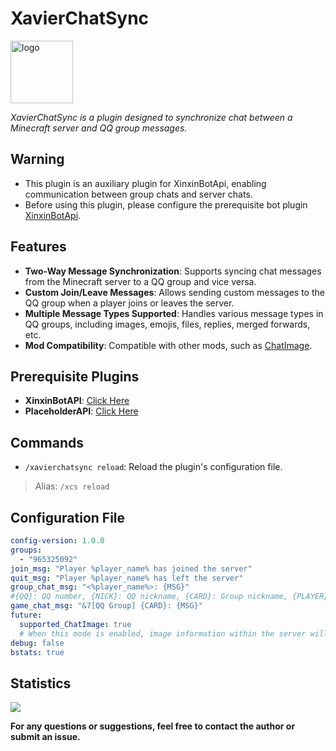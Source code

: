 # XavierChatSync

<img src="https://krseoul.imgtbl.com/i/2024/08/05/66b0b6f413380.jpeg" alt="logo" width="100" height="100">

_XavierChatSync is a plugin designed to synchronize chat between a Minecraft server and QQ group messages._

## Warning

- This plugin is an auxiliary plugin for XinxinBotApi, enabling communication between group chats and server chats.
- Before using this plugin, please configure the prerequisite bot plugin [XinxinBotApi](https://bbs.mcxin.cn/archives/216).

## Features

- **Two-Way Message Synchronization**: Supports syncing chat messages from the Minecraft server to a QQ group and vice versa.
- **Custom Join/Leave Messages**: Allows sending custom messages to the QQ group when a player joins or leaves the server.
- **Multiple Message Types Supported**: Handles various message types in QQ groups, including images, emojis, files, replies, merged forwards, etc.
- **Mod Compatibility**: Compatible with other mods, such as [ChatImage](https://modrinth.com/mod/chatimage/).

## Prerequisite Plugins

- **XinxinBotAPI**: [Click Here](https://bbs.mcxin.cn/archives/216)
- **PlaceholderAPI**: [Click Here](https://www.spigotmc.org/resources/placeholderapi.6245/)

## Commands

- `/xavierchatsync reload`: Reload the plugin's configuration file.
> Alias: `/xcs reload`

## Configuration File

```yaml
config-version: 1.0.0
groups:
  - "965325092"
join_msg: "Player %player_name% has joined the server"
quit_msg: "Player %player_name% has left the server"
group_chat_msg: "<%player_name%>: {MSG}"
#{QQ}: QQ number, {NICK}: QQ nickname, {CARD}: Group nickname, {PLAYER}: QQ bound player (displays group nickname if not bound)
game_chat_msg: "&7[QQ Group] {CARD}: {MSG}"
future:
  supported_ChatImage: true
  # When this mode is enabled, image information within the server will be parsed into a format that the ChatImage mod can interpret and forwarded to the server. Players with this mod installed will be able to display images in the server.
debug: false
bstats: true
```

## Statistics

[![](https://bstats.org/signatures/bukkit/XavierChatSync.svg)](https://bstats.org/plugin/bukkit/XavierChatSync/22894)

**For any questions or suggestions, feel free to contact the author or submit an issue.**